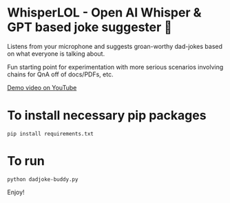 # WhisperLOL - Open AI Whisper & GPT based joke suggester 🤣

Listens from your microphone and suggests groan-worthy dad-jokes based on what everyone is talking about.

Fun starting point for experimentation with more serious scenarios involving chains for QnA off of docs/PDFs, etc. 

[Demo video on YouTube](https://youtu.be/stmOf5ReQr4)

# To install necessary pip packages
`pip install requirements.txt`

# To run
`python dadjoke-buddy.py`

Enjoy!

